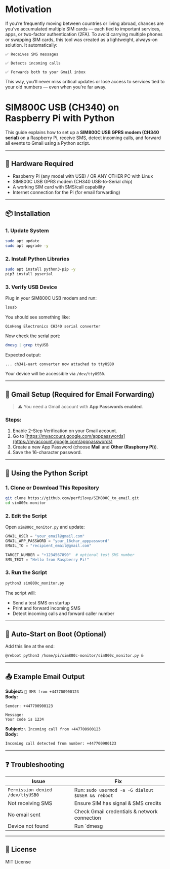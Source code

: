 # Motivation 
If you’re frequently moving between countries or living abroad, chances are you’ve accumulated multiple SIM cards — each tied to important services, apps, or two-factor authentication (2FA).
To avoid carrying multiple phones or swapping SIM cards, this tool was created as a lightweight, always-on solution. It automatically:

    ✅ Receives SMS messages

    ✅ Detects incoming calls

    ✅ Forwards both to your Gmail inbox

This way, you’ll never miss critical updates or lose access to services tied to your old numbers — even when you're far away.

# SIM800C USB (CH340) on Raspberry Pi with Python

This guide explains how to set up a **SIM800C USB GPRS modem (CH340 serial)** on a Raspberry Pi, receive SMS, detect incoming calls, and forward all events to Gmail using a Python script.

---

## 🔧 Hardware Required

- Raspberry Pi (any model with USB) / OR ANY OTHER PC with Linux
- SIM800C USB GPRS modem (CH340 USB-to-Serial chip)
- A working SIM card with SMS/call capability
- Internet connection for the Pi (for email forwarding)

---

## 📦 Installation

### 1. Update System

```bash
sudo apt update
sudo apt upgrade -y
```

### 2. Install Python Libraries

```bash
sudo apt install python3-pip -y
pip3 install pyserial
```

### 3. Verify USB Device

Plug in your SIM800C USB modem and run:

```bash
lsusb
```

You should see something like:

```
QinHeng Electronics CH340 serial converter
```

Now check the serial port:

```bash
dmesg | grep ttyUSB
```

Expected output:

```
... ch341-uart converter now attached to ttyUSB0
```

Your device will be accessible via `/dev/ttyUSB0`.

---

## 📧 Gmail Setup (Required for Email Forwarding)

> ⚠️ You need a Gmail account with **App Passwords enabled**.

### Steps:
1. Enable 2-Step Verification on your Gmail account.
2. Go to [https://myaccount.google.com/apppasswords](https://myaccount.google.com/apppasswords)
3. Create a new App Password (choose **Mail** and **Other (Raspberry Pi)**).
4. Save the 16-character password.

---

## 🚀 Using the Python Script

### 1. Clone or Download This Repository

```bash
git clone https://github.com/perfilovp/SIM800C_to_email.git
cd sim800c-monitor
```

### 2. Edit the Script

Open `sim800c_monitor.py` and update:

```python
GMAIL_USER = "your_email@gmail.com"
GMAIL_APP_PASSWORD = "your_16char_apppassword"
EMAIL_TO = "recipient_email@gmail.com"

TARGET_NUMBER = "+1234567890"  # optional test SMS number
SMS_TEXT = "Hello from Raspberry Pi!"
```

### 3. Run the Script

```bash
python3 sim800c_monitor.py
```

The script will:
- Send a test SMS on startup
- Print and forward incoming SMS
- Detect incoming calls and forward caller number

---

## 🔁 Auto-Start on Boot (Optional)

Add this line at the end:

```
@reboot python3 /home/pi/sim800c-monitor/sim800c_monitor.py &
```

---

## 📤 Example Email Output

**Subject:** `📩 SMS from +447700900123`  
**Body:**
```
Sender: +447700900123

Message:
Your code is 1234
```

**Subject:** `📞 Incoming call from +447700900123`  
**Body:**
```
Incoming call detected from number: +447700900123
```

---

## ❓ Troubleshooting

| Issue | Fix |
|-------|-----|
| `Permission denied /dev/ttyUSB0` | Run: `sudo usermod -a -G dialout $USER && reboot` |
| Not receiving SMS | Ensure SIM has signal & SMS credits |
| No email sent | Check Gmail credentials & network connection |
| Device not found | Run `dmesg | grep tty` after plugging in |

---

## 📃 License

MIT License
